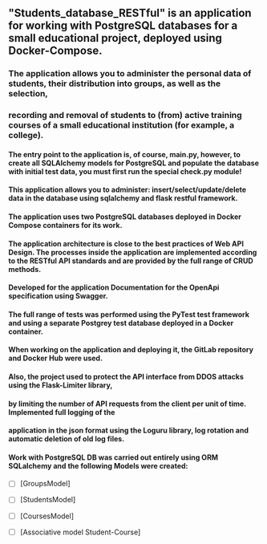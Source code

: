 ## "Students_database_RESTful" is an application for working with PostgreSQL databases for a small educational project, deployed using Docker-Compose.

### The application allows you to administer the personal data of students, their distribution into groups, as well as the selection, 
### recording and removal of students to (from) active training courses of a small educational institution (for example, a college).
#### The entry point to the application is, of course, main.py, however, to create all SQLAlchemy models for PostgreSQL and populate the database with initial test data, you must first run the special check.py module!

####  This application allows you to administer: insert/select/update/delete data in the database using sqlalchemy and flask restful framework. 
#### The application uses two PostgreSQL databases deployed in Docker Compose containers for its work.


####   The application architecture is close to the best practices of Web API Design. The processes inside the application are implemented according to the RESTful API standards and are provided by the full range of CRUD methods.
#### Developed for the application Documentation for the OpenApi specification using Swagger. 
#### The full range of tests was performed using the PyTest test framework and using a separate Postgrey test database deployed in a Docker container.

####   When working on the application and deploying it, the GitLab repository and Docker Hub were used.
#### Also, the project used to protect the API interface from DDOS attacks using the Flask-Limiter library,
#### by limiting the number of API requests from the client per unit of time. Implemented full logging of the
#### application in the json format using the Loguru library, log rotation and automatic deletion of old log files.

#### Work with PostgreSQL DB was carried out entirely using ORM SQLalchemy and the following Models were created:

- [ ] [GroupsModel]
- [ ] [StudentsModel]
- [ ] [CoursesModel]
- [ ] [Associative model Student-Course]

